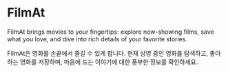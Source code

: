 # FilmAt
FilmAt brings movies to your fingertips: explore now-showing films, save what you love, and dive into rich details of your favorite stories.

FilmAt은 영화를 손끝에서 즐길 수 있게 합니다. 현재 상영 중인 영화를 탐색하고, 좋아하는 영화를 저장하며, 마음에 드는 이야기에 대한 풍부한 정보를 확인하세요.
